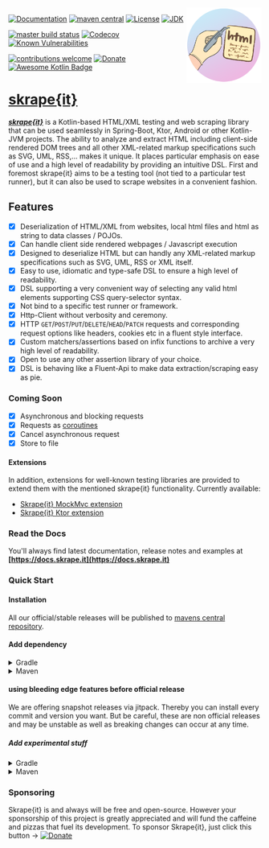 <img width="150px" height="150px" align="right" src="skrape.png"/>

[![Documentation](https://img.shields.io/badge/skrape%7Bit%7D-docs-blue.svg)](https://docs.skrape.it)
[![maven central](https://img.shields.io/maven-central/v/it.skrape/skrapeit-core.svg?color=0)](https://search.maven.org/search?q=g:it.skrape%20AND%20a:skrapeit-core&skrapeit-core=gav)
[![License](https://img.shields.io/github/license/skrapeit/skrape.it.svg)](https://github.com/skrapeit/skrape.it/blob/master/LICENSE)
[![JDK](https://img.shields.io/badge/jdk-8-green.svg)](http://www.oracle.com/technetwork/java/javase/downloads/index.html)

[![master build status](https://img.shields.io/travis/skrapeit/skrape.it.svg?label=master)](https://travis-ci.org/skrapeit/skrape.it)
[![Codecov](https://img.shields.io/codecov/c/github/skrapeit/skrape.it.svg)](https://codecov.io/gh/skrapeit/skrape.it)
[![Known Vulnerabilities](https://snyk.io/test/github/skrapeit/skrape.it/badge.svg?targetFile=pom.xml)](https://snyk.io/test/github/skrapeit/skrape.it?targetFile=pom.xml)

[![contributions welcome](https://img.shields.io/badge/contributions-welcome-brightgreen.svg?style=flat)](https://github.com/skrapeit/skrape.it/issues)
[![Donate](https://img.shields.io/badge/-donate-blue.svg?logo=paypal)](https://www.paypal.me/skrapeit)
[![Awesome Kotlin Badge](https://kotlin.link/awesome-kotlin.svg)](https://kotlin.link/?q=Testing)

[skrape{it}](https://docs.skrape.it)
====================================

_**[skrape{it}](http://www.skrape.it)**_ is a Kotlin-based HTML/XML testing and web scraping library
that can be used seamlessly in Spring-Boot, Ktor, Android or other Kotlin-JVM projects.
The ability to analyze and extract HTML including client-side rendered DOM trees and all other XML-related markup specifications such as SVG, UML, RSS,... makes it unique.
It places particular emphasis on ease of use and a high level of readability by providing an intuitive DSL.
First and foremost skrape{it} aims to be a testing tool (not tied to a particular test runner), but it can also be used to scrape websites in a convenient fashion.

## Features
- [x] Deserialization of HTML/XML from websites, local html files and html as string to data classes / POJOs.
- [x] Can handle client side rendered webpages / Javascript execution
- [x] Designed to deserialize HTML but can handly any XML-related markup specifications such as SVG, UML, RSS or XML itself.
- [x] Easy to use, idiomatic and type-safe DSL to ensure a high level of readability.
- [x] DSL supporting a very convenient way of selecting any valid html elements supporting CSS query-selector syntax.
- [x] Not bind to a specific test runner or framework.
- [x] Http-Client without verbosity and ceremony.
- [x] HTTP `GET`/`POST`/`PUT`/`DELETE`/`HEAD`/`PATCH` requests and corresponding request options like headers, cookies etc in a fluent style interface.
- [x] Custom matchers/assertions based on infix functions to archive a very high level of readability.
- [x] Open to use any other assertion library of your choice.
- [x] DSL is behaving like a Fluent-Api to make data extraction/scraping easy as pie.

### Coming Soon
- [x] Asynchronous and blocking requests
- [x] Requests as [coroutines](https://github.com/Kotlin/kotlinx.coroutines)
- [x] Cancel asynchronous request
- [x] Store to file

#### Extensions
In addition, extensions for well-known testing libraries are provided to extend them with the mentioned skrape{it} functionality.
Currently available:
* [Skrape{it} MockMvc extension](https://github.com/skrapeit/skrapeit-mockmvc-extension)
* [Skrape{it} Ktor extension](https://github.com/skrapeit/skrapeit-ktor-extension)

### Read the Docs
You'll always find latest documentation, release notes and examples at 
**[https://docs.skrape.it](https://docs.skrape.it)**

### Quick Start
#### Installation
All our official/stable releases will be published to [mavens central repository](https://search.maven.org/search?q=g:it.skrape%20AND%20a:skrapeit-core&core=gav).

#### Add dependency

<details><summary>Gradle</summary>

```
dependencies {
    implementation("it.skrape:skrapeit-core:0.6.0")
}
```
</details>

<details><summary>Maven</summary>

```
<dependency>
    <groupId>it.skrape</groupId>
    <artifactId>skrapeit-core</artifactId>
    <version>0.6.0</version>
</dependency>
```
</details>

#### using bleeding edge features before official release
We are offering snapshot releases via jitpack. Thereby you can install every commit and version you want.
But be careful, these are non official releases and may be unstable as well as breaking changes can occur at any time.

##### Add experimental stuff

<details><summary>Gradle</summary>

```
repositories {
    maven { url "https://jitpack.io" }
}
dependencies {
    implementation("com.github.skrapeit:skrape.it:master-SNAPSHOT"
}
```
</details>

<details><summary>Maven</summary>

```
<repositories>
    <repository>
        <id>jitpack.io</id>
        <url>https://jitpack.io</url>
    </repository>
</repositories>

...

<dependency>
    <groupId>com.github.skrapeit</groupId>
    <artifactId>skrape.it</artifactId>
    <version>master-SNAPSHOT</version>
</dependency>
```
</details>

### Sponsoring
Skrape{it} is and always will be free and open-source. However your sponsorship of this project is greatly appreciated and will fund the caffeine and pizzas that fuel its development. 
To sponsor Skrape{it}, just click this button → [![Donate](https://img.shields.io/badge/-donate-blue.svg?logo=paypal)](https://www.paypal.me/skrapeit)
